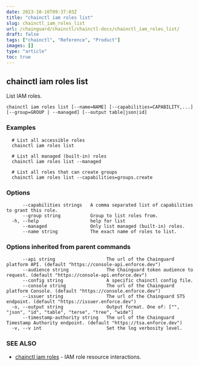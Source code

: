 ```yaml
---
date: 2023-10-16T09:37:03Z
title: "chainctl iam roles list"
slug: chainctl_iam_roles_list
url: /chainguard/chainctl/chainctl-docs/chainctl_iam_roles_list/
draft: false
tags: ["chainctl", "Reference", "Product"]
images: []
type: "article"
toc: true
---
```

## chainctl iam roles list

List IAM roles.

```
chainctl iam roles list [--name=NAME] [--capabilities=CAPABILITY,...] [--group=GROUP | --managed] [--output table|json|id]
```

### Examples

```
  # List all accessible roles
  chainctl iam roles list
  
  # List all managed (built-in) roles
  chainctl iam roles list --managed
  
  # List all roles that can create groups
  chainctl iam roles list --capabilities=groups.create
```

### Options

```
      --capabilities strings   A comma separated list of capabilities to grant this role.
      --group string           Group to list roles from.
  -h, --help                   help for list
      --managed                Only list managed (built-in) roles.
      --name string            The exact name of roles to list.
```

### Options inherited from parent commands

```
      --api string                   The url of the Chainguard platform API. (default "https://console-api.enforce.dev")
      --audience string              The Chainguard token audience to request. (default "https://console-api.enforce.dev")
      --config string                A specific chainctl config file.
      --console string               The url of the Chainguard platform Console. (default "https://console.enforce.dev")
      --issuer string                The url of the Chainguard STS endpoint. (default "https://issuer.enforce.dev")
  -o, --output string                Output format. One of: ["", "json", "id", "table", "terse", "tree", "wide"]
      --timestamp-authority string   The url of the Chainguard Timestamp Authority endpoint. (default "https://tsa.enforce.dev")
  -v, --v int                        Set the log verbosity level.
```

### SEE ALSO

* [chainctl iam roles](/chainguard/chainctl/chainctl-docs/chainctl_iam_roles/)	 - IAM role resource interactions.

